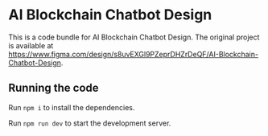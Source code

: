
  # AI Blockchain Chatbot Design

  This is a code bundle for AI Blockchain Chatbot Design. The original project is available at https://www.figma.com/design/s8uvEXGl9PZeprDHZrDeQF/AI-Blockchain-Chatbot-Design.

  ## Running the code

  Run `npm i` to install the dependencies.

  Run `npm run dev` to start the development server.
  
